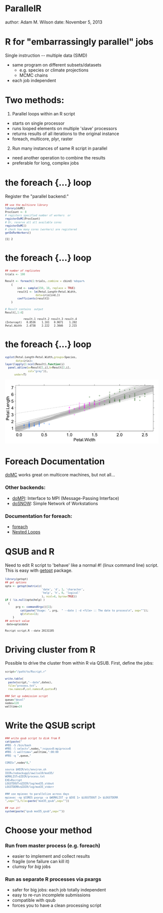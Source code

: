 ParallelR
========================================================
author: Adam M. Wilson
date: November 5, 2013





R for "embarrassingly parallel" jobs
========================================================
Single instruction -- multiple data (SIMD)
- same program on different subsets/datasets
  - e.g. species or climate projections
  - MCMC chains
- each job independent


Two methods:
==========================
1. Parallel loops within an R script
  - starts on single processor
  - runs looped elements on multiple 'slave' processors
  - returns results of all iterations to the original instance
  - foreach, multicore, plyr, raster
2. Run many instances of same R script in parallel
  - need another operation to combine the results
  - preferable for long, complex jobs

the foreach {…} loop
========================================================
Register the "parallel backend:"
<small style="font-size:.7em"> 

```r
## use the multicore library
library(doMC)
ProcCount <- 8
# registers specified number of workers  or
registerDoMC(ProcCount)
# Or, reserve all all available cores 
registerDoMC()		
# check how many cores (workers) are registered
getDoParWorkers() 	
```

```
[1] 2
```

</small>

the foreach {…} loop
========================================================
<small style="font-size:.7em"> 

```r
## number of replicates
trials <- 100

Result <- foreach(1:trials,.combine = cbind) %dopar% 
    {
    	ind <- sample(150, 10, replace = TRUE)
    	result1 <- lm(Petal.Length~Petal.Width,
                    data=iris[ind,])
    	coefficients(result1)
    }

# Result contains  output
Result[,1:4]
```

```
            result.1 result.2 result.3 result.4
(Intercept)   0.8536    1.161   0.9671    1.202
Petal.Width   2.4738    2.222   2.3046    2.215
```

</small>

the foreach {…} loop
========================================================
<small style="font-size:.7em"> 

```r
xyplot(Petal.Length~Petal.Width,groups=Species,
       data=iris)+
layer(lapply(1:ncol(Result),function(i) 
  panel.abline(a=Result[1,i],b=Result[2,i],
               col="grey")),
      under=T)
```

![plot of chunk unnamed-chunk-4](ParallelR-figure/unnamed-chunk-4.png) 

</small>

Foreach Documentation
========================================================
 [doMC](http://cran.r-project.org/web/packages/doMC/index.html) works great on multicore machines, but not all...
### Other backends:
- [doMPI](http://cran.r-project.org/web/packages/doMPI/vignettes/doMPI.pdf): Interface to MPI (Message-Passing Interface)
- [doSNOW](http://cran.r-project.org/web/packages/doSNOW/doSNOW.pdf): Simple Network of Workstations

### Documentation for foreach:
- [foreach](http://cran.r-project.org/web/packages/foreach/vignettes/foreach.pdf)
- [Nested Loops](http://cran.r-project.org/web/packages/foreach/vignettes/nested.pdf)


QSUB and R
=====================
Need to edit R script to 'behave' like a normal #! (linux command line) script.  This is easy with [getopt](http://cran.r-project.org/web/packages/getopt/index.html) package. 
<small style="font-size:.7em"> 

```r
library(getopt)
## get options
opta <- getopt(matrix(c(
                        'date', 'd', 1, 'character',
                        'help', 'h', 0, 'logical'
                        ), ncol=4, byrow=TRUE))
if ( !is.null(opta$help) )
  {
       prg <- commandArgs()[1];
          cat(paste("Usage: ", prg,  " --date | -d <file> :: The date to process\n", sep=""));
          q(status=1);
     }
## extract value
 date=opta$date 
```

```{R,eval=F}
Rscript script.R --date 20131105 
```
</small>

Driving cluster from R
======================
Possible to drive the cluster from within R via QSUB.  First, define the jobs:
<small style="font-size:.7em"> 

```r
script="/path/to/Rscript.r"

write.table(
  paste(script,"--date",dates),                     
  file="process.txt",
  row.names=F,col.names=F,quote=F)

### Set up submission script
queue="devel"
nodes=120
walltime=24
```

</small>

Write the QSUB script
======================
<small style="font-size:.7em"> 

```r
### write qsub script to disk from R
cat(paste("
#PBS -S /bin/bash
#PBS -l select=",nodes,":ncpus=8:mpiprocs=8
#PBS -l walltime=",walltime,":00:00
#PBS -q ",queue,"

CORES=",nodes*8,"

source $HDIR/etc/environ.sh
IDIR=/nobackupp1/awilso10/mod35/
WORKLIST=$IDIR/process.txt
EXE=Rscript
LOGSTDOUT=$IDIR/log/mod35_stdout
LOGSTDERR=$IDIR/log/mod35_stderr
          
### use mpiexec to parallelize across days
mpiexec -np $CORES pxargs -a $WORKLIST -p $EXE 1> $LOGSTDOUT 2> $LOGSTDERR
",sep=""),file=paste("mod35_qsub",sep=""))

## run it!
system(paste("qsub mod35_qsub",sep=""))
```

</small>

Choose your method
==================================
### Run from master process (e.g. foreach)
- easier to implement and collect results
- fragile (one failure can kill it)
- clumsy for *big* jobs

### Run as separate R processes via pxargs
- safer for big jobs: each job totally independent
- easy to re-run incomplete submissions
- compatible with qsub
- forces you to have a clean processing script

